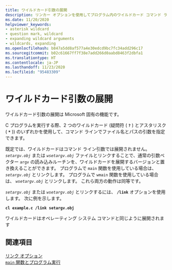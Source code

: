```yaml
---
title: ワイルドカード引数の展開
description: リンカー オプションを使用してプログラム内のワイルドカード コマンド ライン引数を処理する方法について説明します。
ms.date: 11/20/2020
helpviewer_keywords:
- asterisk wildcard
- question mark, wildcard
- expanding wildcard arguments
- wildcards, expanding
ms.openlocfilehash: b847a5dd8af577a4e30edcd9bc7fc34add296c17
ms.sourcegitcommit: b02c61667ff7f38e7add266d0aabd8463f2dbfa1
ms.translationtype: HT
ms.contentlocale: ja-JP
ms.lasthandoff: 11/23/2020
ms.locfileid: "95483309"
---
```

# <a name="expanding-wildcard-arguments"></a>ワイルドカード引数の展開

ワイルドカード引数の展開は Microsoft 固有の機能です。

C プログラムを実行する際、2 つのワイルドカード (疑問符 ( **`?`** ) とアスタリスク ( **`*`** )) のいずれかを使用して、コマンド ラインでファイル名とパスの引数を指定できます。

既定では、ワイルドカードはコマンド ライン引数では展開されません。 *`setargv.obj`* または *`wsetargv.obj`* ファイルとリンクすることで、通常の引数ベクター `argv` の読み込みルーチンを、ワイルドカードを展開するバージョンと置き換えることができます。 プログラムで `main` 関数を使用している場合は、 *`setargv.obj`* とリンクします。 プログラムで `wmain` 関数を使用している場合は、 *`wsetargv.obj`* とリンクします。 これら両方の動作は同等です。 

*`setargv.obj`* または *`wsetargv.obj`* とリンクするには、 **`/link`** オプションを使用します。 次に例を示します。

**`cl example.c /link setargv.obj`**

ワイルドカードはオペレーティング システム コマンドと同じように展開されます

## <a name="see-also"></a>関連項目

[リンク オプション](../c-runtime-library/link-options.md)\
[`main` 関数とプログラム実行](../c-language/main-function-and-program-execution.md)
